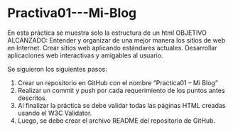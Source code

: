 # Practiva01---Mi-Blog
En esta práctica se muestra solo la estructura de un html
OBJETIVO ALCANZADO:
Entender y organizar de una mejor manera los sitios de web en Internet.
Crear sitios web aplicando estándares actuales.
Desarrollar aplicaciones web interactivas y amigables al usuario.

Se siguieron los siguientes pasos:
  1. Crear un repositorio en GitHub con el nombre “Practica01 – Mi Blog”
  2. Realizar un commit y push por cada requerimiento de los puntos antes descritos.
  3. Al finalizar la práctica se debe validar todas las páginas HTML creadas usando el W3C Validator.
  4. Luego, se debe crear el archivo README del repositorio de GitHub.

